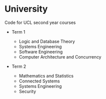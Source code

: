 # University
Code for UCL second year courses

- Term 1
  - Logic and Database Theory
  - Systems Engineering
  - Software Engineering
  - Computer Architecture and Concurrency 


- Term 2
  - Mathematics and Statistics
  - Connected Systems
  - Systems Engineering
  - Security 
